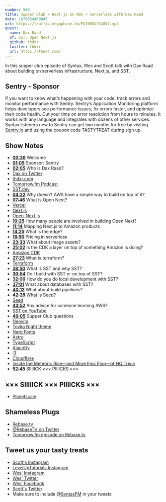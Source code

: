 ```yaml
---
number: 589
title: Supper Club × Next.js on AWS + Serverless with Dax Raad
date: 1679054400845
url: https://traffic.megaphone.fm/FSI9081734857.mp3
guest:
  name: Dax Raad
  of: SST, Open Next.js
  github: thdxr
  twitter: thdxr
  url: https://thdxr.com/
---
```


In this supper club episode of Syntax, Wes and Scott talk with Dax Raad about building on serverless infrastructure, Next.js, and SST.

## Sentry - Sponsor

If you want to know what’s happening with your code, track errors and monitor performance with Sentry. Sentry’s Application Monitoring platform helps developers see performance issues, fix errors faster, and optimize their code health. Cut your time on error resolution from hours to minutes. It works with any language and integrates with dozens of other services. Syntax listeners new to Sentry can get two months for free by visiting [Sentry.io](https://sentry.io) and using the coupon code TASTYTREAT during sign up.

## Show Notes

- **[00:36](#t=00:36)** Welcome
- **[01:05](#t=01:05)** Sponsor: Sentry
- **[02:05](#t=02:05)** Who is Dax Raad?
- [Dax on Twitter](https://twitter.com/thdxr)
- [thdxr.com](https://thdxr.com)
- [Tomorrow.fm Podcast](https://tomorrow.fm)
- [SST.dev](https://sst.dev)
- **[04:22](#t=04:22)** Why doesn't AWS have a simple way to build on top of it?
- **[07:46](#t=07:46)** What is Open Next?
- [Vercel](https://vercel.com)
- [Next.js](https://nextjs.org)
- [Open-Next.js](https://open-next.js.org/)
- **[10:25](#t=10:25)** How many people are involved in building Open Next?
- **[11:14](#t=11:14)** Mapping Next.js to Amazon products
- **[14:25](#t=14:25)** What is the edge?
- **[18:56](#t=18:56)** Pricing in serverless
- **[23:33](#t=23:33)** What about image assets?
- **[25:02](#t=25:02)** Is the CDK a layer on top of something Amazon is doing?
- [Amazon CDK](https://aws.amazon.com/cdk/)
- **[27:23](#t=27:23)** What is terraform?
- [Terraform](https://developer.hashicorp.com/terraform/intro)
- **[28:50](#t=28:50)** What is SST and why SST?
- **[30:54](#t=30:54)** Do I build with SST or on top of SST?
- **[32:06](#t=32:06)** How do you do local development with SST?
- **[37:01](#t=37:01)** What about databases with SST?
- **[40:12](#t=40:12)** What about build pipelines?
- **[42:28](#t=42:28)** What is Seed?
- [Seed](https://seed.run)
- **[43:52](#t=43:52)** Any advice for someone learning AWS?
- [SST on YouTube](https://www.youtube.com/@sst-dev)
- **[46:05](#t=46:05)** Supper Club questions
- [Neovim](https://neovim.io)
- [Toyko Night theme](https://github.com/folke/tokyonight.nvim)
- [Nerd Fonts](https://www.nerdfonts.com/font-downloads)
- [Astro](https://astro.build)
- [TypeScript](https://www.typescriptlang.org)
- [Alacritty](https://alacritty.org)
- [i3](https://i3wm.org)
- [Cloudflare](https://www.cloudflare.com/)
- [Inside the Meteoric Rise—and More Epic Flop—of HQ Trivia](https://www.thedailybeast.com/inside-hq-trivias-meteoric-rise-and-more-epic-flop)
- **[52:45](#t=52:45)** SIIIIICK ××× PIIIICKS ×××

## ××× SIIIIICK ××× PIIIICKS ×××

- [Planetscale](https://planetscale.com)

## Shameless Plugs

- [Rebase.tv](https://rebase.tv)
- [@RebaseTV on Twitter](https://twitter.com/rebasetv)
- [Tomorrow.fm episode on Rebase.tv](https://tomorrow.fm/10)

## Tweet us your tasty treats

- [Scott's Instagram](https://www.instagram.com/stolinski/)
- [LevelUpTutorials Instagram](https://www.instagram.com/LevelUpTutorials/)
- [Wes' Instagram](https://www.instagram.com/wesbos/)
- [Wes' Twitter](https://twitter.com/wesbos)
- [Wes' Facebook](https://www.facebook.com/wesbos.developer)
- [Scott's Twitter](https://twitter.com/stolinski)
- Make sure to include [@SyntaxFM](https://twitter.com/SyntaxFM) in your tweets
